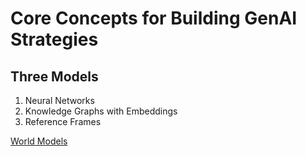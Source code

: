 # Core Concepts for Building GenAI Strategies

## Three Models

1. Neural Networks
2. Knowledge Graphs with Embeddings
3. Reference Frames

[World Models](./world-models.md)